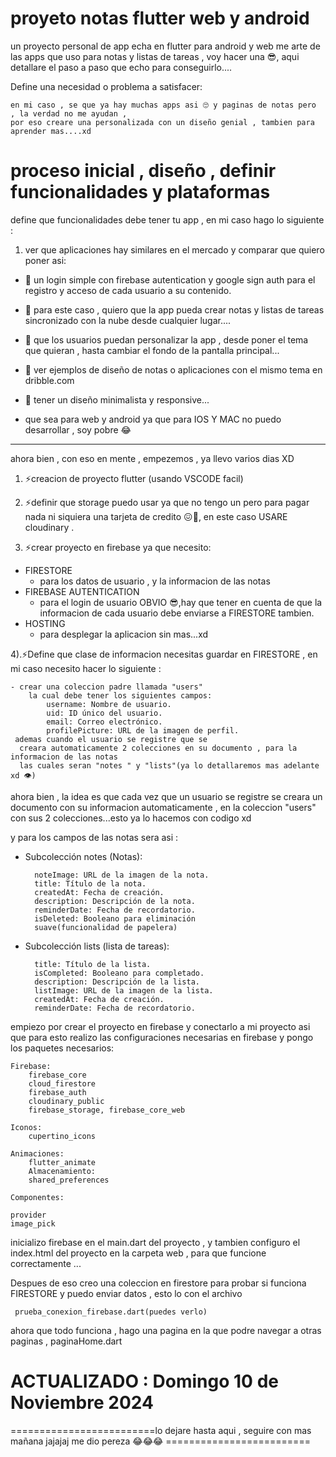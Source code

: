  
# proyeto notas flutter web y android

un proyecto personal de app echa en flutter para android y web me arte de las apps que uso para notas y listas de tareas , voy hacer una 😎, aqui detallare el paso a paso que echo para conseguirlo....

Define una necesidad o problema a satisfacer:

    en mi caso , se que ya hay muchas apps asi 🙄 y paginas de notas pero 
    , la verdad no me ayudan , 
    por eso creare una personalizada con un diseño genial , tambien para aprender mas....xd


# proceso inicial , diseño , definir funcionalidades y plataformas

define que funcionalidades debe tener tu app , en mi caso hago lo siguiente :

1) ver que aplicaciones hay similares en el mercado y comparar que quiero poner asi:

- 🎯 un login simple con firebase autentication y google sign auth para el registro y acceso de cada usuario a su contenido.

- 🎯 para este caso , quiero que la app pueda crear notas y listas de tareas sincronizado con la nube desde cualquier lugar.... 

- 🎯 que los usuarios puedan personalizar la app  , desde poner el tema que quieran , hasta cambiar el fondo de la pantalla principal...

- 🎯 ver ejemplos de diseño de notas o aplicaciones con el mismo tema en dribble.com

- 🎯 tener un diseño minimalista y responsive...

- que sea para web y android ya que para IOS Y MAC no puedo desarrollar , soy pobre 😂


- - - - - - - - - - - - - - - - - -- - - - - - -

ahora bien , con eso en mente , empezemos , ya llevo varios dias XD 

1) ⚡creacion de proyecto flutter (usando VSCODE facil)

2) ⚡definir que storage puedo usar ya que no tengo un pero para pagar nada ni siquiera una tarjeta de credito 😖🤧, en este caso USARE cloudinary .

3) ⚡crear proyecto en firebase ya que necesito:

- FIRESTORE 
    - para los datos de usuario , y la informacion de las notas 
- FIREBASE AUTENTICATION
    - para el login de usuario OBVIO 😎,hay que tener en cuenta de que la informacion de cada usuario debe enviarse a FIRESTORE tambien.
- HOSTING
    - para desplegar la aplicacion sin mas...xd


4).⚡Define que clase de informacion necesitas guardar en FIRESTORE , en mi caso necesito hacer lo siguiente :

    - crear una coleccion padre llamada "users"
        la cual debe tener los siguientes campos:
            username: Nombre de usuario.
            uid: ID único del usuario.
            email: Correo electrónico.
            profilePicture: URL de la imagen de perfil.
     ademas cuando el usuario se registre que se
      creara automaticamente 2 colecciones en su documento , para la informacion de las notas 
      las cuales seran "notes " y "lists"(ya lo detallaremos mas adelante xd 👁️)

             

ahora bien , la idea es que cada vez que un usuario se registre se creara un documento con su informacion automaticamente  , en la coleccion "users" con sus 2 colecciones...esto ya lo hacemos con codigo xd

y para los campos de las notas sera asi :


- Subcolección notes (Notas):

        noteImage: URL de la imagen de la nota.
        title: Título de la nota.
        createdAt: Fecha de creación.
        description: Descripción de la nota.
        reminderDate: Fecha de recordatorio.
        isDeleted: Booleano para eliminación
        suave(funcionalidad de papelera)


- Subcolección lists (lista de tareas):

        title: Título de la lista.
        isCompleted: Booleano para completado.
        description: Descripción de la lista.
        listImage: URL de la imagen de la lista.
        createdAt: Fecha de creación.
        reminderDate: Fecha de recordatorio.

empiezo por crear el proyecto en firebase y conectarlo a mi proyecto asi que para esto realizo las configuraciones necesarias en firebase y pongo los paquetes necesarios:

    Firebase:
        firebase_core
        cloud_firestore
        firebase_auth
        cloudinary_public
        firebase_storage, firebase_core_web

    Iconos:
        cupertino_icons

    Animaciones:
        flutter_animate
        Almacenamiento:
        shared_preferences

    Componentes:

    provider
    image_pick

inicializo firebase en el main.dart del proyecto , y tambien configuro el index.html del proyecto en la carpeta web , para que funcione correctamente ...

Despues de eso creo una coleccion en firestore para probar si funciona FIRESTORE y puedo enviar datos , esto lo con el archivo
     
     prueba_conexion_firebase.dart(puedes verlo)

ahora que todo funciona , hago una pagina en la  que podre navegar a otras paginas , paginaHome.dart

# ACTUALIZADO : Domingo 10 de Noviembre 2024


=========================lo dejare hasta aqui , seguire con mas mañana jajajaj me dio pereza 😂😂😂  =========================











    
